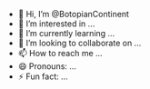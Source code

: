 - 👋 Hi, I’m @BotopianContinent
- 👀 I’m interested in ...
- 🌱 I’m currently learning ...
- 💞️ I’m looking to collaborate on ...
- 📫 How to reach me ...
- 😄 Pronouns: ...
- ⚡ Fun fact: ...

<!---
BotopianContinent/BotopianContinent is a ✨ special ✨ repository because its `README.md` (this file) appears on your GitHub profile.
You can click the Preview link to take a look at your changes.
--->
